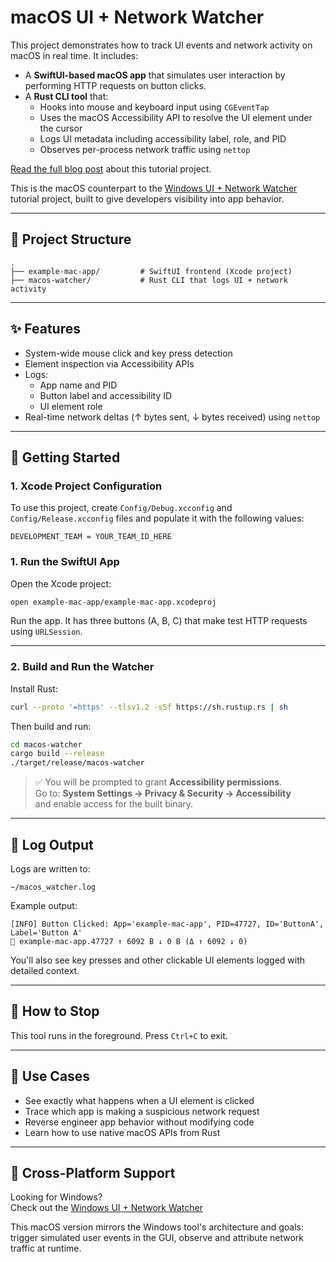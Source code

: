 # macOS UI + Network Watcher

This project demonstrates how to track UI events and network activity on macOS in real time. It includes:

- A **SwiftUI-based macOS app** that simulates user interaction by performing HTTP requests on button clicks.
- A **Rust CLI tool** that:
  - Hooks into mouse and keyboard input using `CGEventTap`
  - Uses the macOS Accessibility API to resolve the UI element under the cursor
  - Logs UI metadata including accessibility label, role, and PID
  - Observes per-process network traffic using `nettop`

[Read the full blog post](https://stephencollins.tech/posts/macos-ui-network-monitoring-rust-swiftui) about this tutorial project.

This is the macOS counterpart to the [Windows UI + Network Watcher](https://github.com/stephenc222/example-network-ui-event-tracking-windows/tree/main) tutorial project, built to give developers visibility into app behavior.

---

## 📁 Project Structure

```
.
├── example-mac-app/         # SwiftUI frontend (Xcode project)
├── macos-watcher/           # Rust CLI that logs UI + network activity
```

---

## ✨ Features

- System-wide mouse click and key press detection
- Element inspection via Accessibility APIs
- Logs:
  - App name and PID
  - Button label and accessibility ID
  - UI element role
- Real-time network deltas (↑ bytes sent, ↓ bytes received) using `nettop`

---

## 🚀 Getting Started

### 1. Xcode Project Configuration

To use this project, create `Config/Debug.xcconfig` and `Config/Release.xcconfig` files and populate it with the following values:

```xcconfig
DEVELOPMENT_TEAM = YOUR_TEAM_ID_HERE
```


### 1. Run the SwiftUI App

Open the Xcode project:

```bash
open example-mac-app/example-mac-app.xcodeproj
```

Run the app. It has three buttons (A, B, C) that make test HTTP requests using `URLSession`.

---

### 2. Build and Run the Watcher

Install Rust:

```bash
curl --proto '=https' --tlsv1.2 -sSf https://sh.rustup.rs | sh
```

Then build and run:

```bash
cd macos-watcher
cargo build --release
./target/release/macos-watcher
```

> ✅ You will be prompted to grant **Accessibility permissions**.  
> Go to: **System Settings → Privacy & Security → Accessibility**  
> and enable access for the built binary.

---

## 🧾 Log Output

Logs are written to:

```
~/macos_watcher.log
```

Example output:

```text
[INFO] Button Clicked: App='example-mac-app', PID=47727, ID='ButtonA', Label='Button A'
📡 example-mac-app.47727 ↑ 6092 B ↓ 0 B (Δ ↑ 6092 ↓ 0)
```

You'll also see key presses and other clickable UI elements logged with detailed context.

---

## 🛑 How to Stop

This tool runs in the foreground. Press `Ctrl+C` to exit.

---

## 🧠 Use Cases

- See exactly what happens when a UI element is clicked
- Trace which app is making a suspicious network request
- Reverse engineer app behavior without modifying code
- Learn how to use native macOS APIs from Rust

---

## 🧭 Cross-Platform Support

Looking for Windows?  
Check out the [Windows UI + Network Watcher](https://github.com/stephenc222/example-network-ui-event-tracking-windows)

This macOS version mirrors the Windows tool's architecture and goals: trigger simulated user events in the GUI, observe and attribute network traffic at runtime.